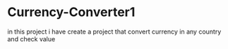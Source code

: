 # Currency-Converter1
in this project i have create a project that convert currency in any country and check value
